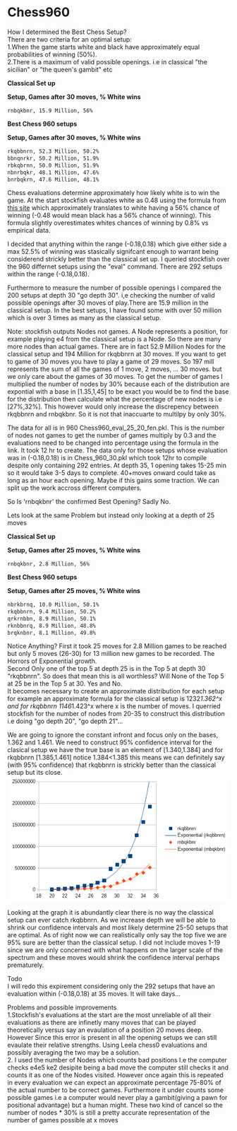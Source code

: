
# Chess960
How I determined the Best Chess Setup?   
There are two criteria for an optimal setup:   
1.When the game starts white and black have approximately equal probabilities of winning (50%).  
2.There is a maximum of valid possible openings. i.e in classical "the sicilian" or "the queen's gambit" etc    


**Classical Set up** 

**Setup, Games after 30 moves, % White wins**
```
rnbqkbnr, 15.9 Million, 56%
```
**Best Chess 960 setups**

**Setup, Games after 30 moves, % White wins**
```
rkqbbnrn, 52.3 Million, 50.2%
bbnqnrkr, 50.2 Million, 51.9%
rbkqbrnn, 50.0 Million, 51.9%
nbnrbqkr, 48.1 Million, 47.6%
bnrbqkrn, 47.6 Million, 48.1%
```


Chess evaluations determine approximately how likely white is to win the game. At the start stockfish evaluates white as 0.48 using the formula from [this site](https://www.chessprogramming.org/Pawn_Advantage,_Win_Percentage,_and_Elo)
which approximately translates to white having a 56% chance of winning (-0.48 would mean black has a 56% chance of winning). This formula slightly overestimates whites chances of winning by 0.8% vs empirical data.

I decided that anything within the range (-0.18,0.18) which give either side a max 52.5% of winning was stasically signifcant enough to warrant being considerend strickly better
than the classical set up. I queried stockfish over the 960 differnet setups using the "eval" command. There are
292 setups within the range (-0.18,0.18). 
    
Furthermore to measure the number of possible openings I compared the 200 setups at depth 30 "go depth 30". i,e checking the number of valid possible 
openings after 30 moves of play.There are 15.9 million in the classical setup. In the best setups, I have found some with over 50 million 
which is over 3 times as many as the classical setup.     
    
Note: stockfish outputs Nodes not games. A Node represents a position, for example playing e4 from the classical setup is a Node. So there are many more nodes than actual games. There are in fact 52.9 Million Nodes for the classical setup and 194 Million for rkqbbnrn at 30 moves. If you want to get to game of 30 moves you have to play a game of 29 moves. So 197 mill represents the sum of all the games of 1 move, 2 moves, ... 30 moves. but we only care about the games of 30 moves. To get the number of games I multiplied the number of nodes by 30% because each of the distribution are expontial with a base in [1.35,1,45] to be exact you would be to find the base for the distribution then calculate what the percentage of new nodes is i.e [27%,32%]. This however would only increase the discrepency between rkqbbnrn and rnbqkbnr. So it is not that inaccuarte to multilpy by only 30%. 

The data for all is in 960 Chess960_eval_25_20_fen.pkl. This is the number of nodes not games to get the number of games multiply by 0.3 and the evaluations need to be changed into percentage using the formula in the link. It took 12 hr to create. The data only for those setups whose evaluation was in (-0.18,0.18) is in Chess_960_30.pkl which took 12hr to compile despite only containing 292 entries. At depth 35, 1 opening takes 15-25 min so it would take 3-5 days to complete. 40+moves onward could take as long as an hour each opening. Maybe if this gains some traction. We can split up the work accross different computers.

So Is 'rnbqkbnr' the confirmed Best Opening? Sadly No.
 
Lets look at the same Problem but instead only looking at a depth of 25 moves  
  

**Classical Set up** 

**Setup, Games after 25 moves, % White wins**
```
rnbqkbnr, 2.8 Million, 56%
```
**Best Chess 960 setups**

**Setup, Games after 25 moves, % White wins**
```
nbrkbrnq, 10.0 Million, 50.1%
rkqbbnrn, 9.4 Million, 50.2%
qrkrnbbn, 8.9 Million, 50.1%
rknbbnrq, 8.9 Million, 48.8%
brqknbnr, 8.1 Million, 49.8%
```
Notice Anything?
First it took 25 moves for 2.8 Million games to be reached but only 5 moves (26-30) for 13 million new games to be recorded. The Horrors of Exponential growth.  
Second Only one of the top 5 at depth 25 is in the Top 5 at depth 30 "rkqbbnrn". So does that mean this is all worthless? Will None of the Top 5 at 25 be in the Top 5 at 30. Yes and No.  
  It becomes necessary to create an approximate distribution for each setup for example an approximate formula for the classical setup is 1232*1.362^x and for rkqbbnrn 
1146*1.423^x where x is the number of moves. I querried stockfish for the number of nodes from 20-35 to construct this distribution i.e doing "go depth 20", "go depth 21"...
    
  We are going to ignore the constant infront and focus only on the bases, 1.362 and 1.461. We need to construct 95% confidence interval for the clasical setup we have the true base is an element of [1.340,1.384] and for rkqbbnrn [1.385,1.461] notice 1.384<1.385 this means we can definitely say (with 95% confidence) that rkqbbnrn is strickly better than the classical setup but its close. 
 ![alt text](https://github.com/theAnalyticalCoder/Chess960/blob/main/Trend_new.png) 
 
  Looking at the graph it is abundantly clear there is no way the classical setup can ever catch rkqbbnrn. As we increase depth we will be able to shrink our confidence intervals and most likely determine 25-50 setups that are optimal. As of right now we can realistically only say the top five we are 95% sure are better than the classical setup. I did not include moves 1-19 since we are only concerned with what happens on the larger scale of the spectrum and these moves would shrink the confidence interval perhaps prematurely.
  
  Todo  
  I will redo this expirement considering only the 292 setups that have an evaluation within (-0.18,0.18) at 35 moves. It will take days... 
    
  Problems and possible improvements   
  1.Stockfish's evaluations at the start are the most unreliable of all their evaluations as there are infinetly many moves that can be played theoretically
versus say an evaulation of a position 20 moves deep. However Since this error is present in all the opening setups we can still evaulate their relative strengths.
Using Leela chess0 evaluations and possibly averaging the two may be a solution.  
  2. I used the number of Nodes which counts bad positions I.e the computer checks e4e5 ke2 desipite being a bad move the computer still checks it and counts it as one of 
the Nodes visited. However once again this is repeated in every evaluation we can expect an approximate percentage 75-80% of the actual number to be correct games. Furthermore 
it under counts some possible games i.e a computer would never play a gambit(giving a pawn for positional advantage) but a human might. These two kind of cancel  so the number of nodes * 30% is still a pretty accurate representation of the number of games possible at x moves 
